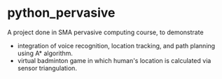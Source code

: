 # python_pervasive
A project done in SMA pervasive computing course, to demonstrate 
* integration of voice recognition, location tracking, and path planning using A* algorithm. 
* virtual badminton game in which human's location is calculated via sensor triangulation.
